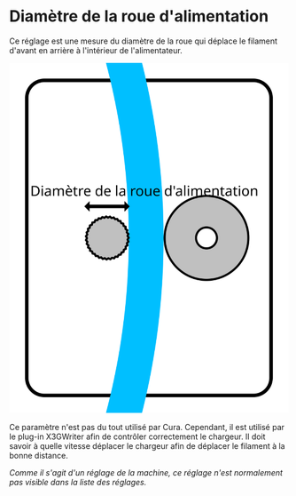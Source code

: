 Diamètre de la roue d'alimentation
====
Ce réglage est une mesure du diamètre de la roue qui déplace le filament d'avant en arrière à l'intérieur de l'alimentateur.

![La roue d'alimentation est généralement celle dont la surface est la plus adhérente](../images/machine_feeder_wheel_diameter_fr.svg)

Ce paramètre n'est pas du tout utilisé par Cura. Cependant, il est utilisé par le plug-in X3GWriter afin de contrôler correctement le chargeur. Il doit savoir à quelle vitesse déplacer le chargeur afin de déplacer le filament à la bonne distance.

*Comme il s'agit d'un réglage de la machine, ce réglage n'est normalement pas visible dans la liste des réglages.*
